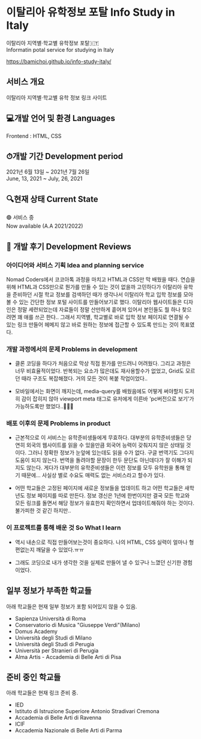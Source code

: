 # 이탈리아 유학정보 포탈 Info Study in Italy

이탈리아 지역별·학교별 유학정보 포탈🇮🇹  
Informatin potal service for studying in Italy  
  
https://bamichoi.github.io/info-study-italy/  

## 서비스 개요
  
이탈리아 지역별·학교별 유학 정보 링크 사이트  
  
## 💻개발 언어 및 환경 Languages
  
Frontend : HTML, CSS  
  
## ⏱개발 기간 Development period
  
2021년 6월 13일 ~ 2021년 7월 26일  
June, 13, 2021 ~ July, 26, 2021  
  
## 🔍현재 상태 Current State      
     
🟢 서비스 중    
Now available (A.A 2021/2022)  
  
  
## 📝 개발 후기 Development Reviews
  
  
### 아이디어와 서비스 기획 Idea and planning service  
  
Nomad Coders에서 코코아톡 과정을 마치고 HTML과 CSS만 막 배웠을 때다. 연습을 위해 HTML과 CSS만으로 뭔가를 만들 수 있는 것이 없을까 고민하다가 이탈리아 유학을 준비하던 시절 학교 정보를 검색하던 때가 생각나서 이탈리아 학교 입학 정보를 모아볼 수 있는 간단한 정보 포털 사이트를 만들어보기로 했다. 이탈리아 웹사이트들은 디자인은 정말 세련되었는데 자료들이 정말 산만하게 흩어져 있어서 본인들도 뭘 하나 찾으려면 꽤 애를 쓰곤 한다.. 그래서 지역별, 학교별로 바로 입학 정보 페이지로 연결될 수 있는 링크 만들어 헤메지 않고 바로 원하는 정보에 접근할 수 있도록 만드는 것이 목표였다.


### 개발 과정에서의 문제 Problems in development 
  
- 클론 코딩을 하다가 처음으로 막상 직접 뭔가를 만드려니 어려웠다. 그리고 과정은 너무 비효율적이었다. 반복되는 요소가 많은데도 재사용할수가 없었고, Grid도 모르던 때라 구조도 복잡해졌다. 거의 모든 것이 복붙 작업이었다..
    
- 모바일에서는 화면이 깨지는데, media-query를 배웠음에도 어떻게 써야할지 도저히 감이 잡히지 않아 viewport meta 태그로 유저에게 이른바 'pc버전으로 보기'가 가능하도록만 했었다..🤦🏻‍♂️ 

### 배포 이후의 문제 Problems in product

- 근본적으로 이 서비스는 유학준비생들에게 무효하다. 대부분의 유학준비생들은 당연히 외국의 웹사이트를 읽을 수 있을만큼 외국어 능력이 갖춰지지 않은 상태일 것이다. 그러니 정확한 정보가 눈앞에 있는데도 읽을 수가 없다. 구글 번역기도 그다지 도움이 되지 않는다. 번역을 돌려야할 문장이 한두 문단도 아닌데다가 잘 이해가 되지도 않는다. 게다가 대부분의 유학준비생들은 이런 정보를 모두 유학원을 통해 얻기 때문에... 사실상 별로 수요도 매력도 없는 서비스라고 할수가 있다.

- 어떤 학교들은 고정된 페이지에 새로운 정보들을 업데이트 하고 어떤 학교들은 새학년도 정보 페이지를 따로 만든다. 정보 갱신은 1년에 한번이지만 결국 모든 학교와 모든 링크를 돌면서 해당 정보가 유효한지 확인하면서 업데이트해줘야 하는 것이다. 불가피한 것 같긴 하지만.. 
  

### 이 프로젝트를 통해 배운 것 So What I learn

- 역시 내손으로 직접 만들어보는것이 중요하다. 나의 HTML, CSS 실력이 얼마나 형편없는지 깨달을 수 있었다.ㅠㅠ

- 그래도 코딩으로 내가 생각한 것을 실제로 만들어 낼 수 있구나 느꼈던 신기한 경험이었다.


## 일부 정보가 부족한 학교들

아래 학교들은 현재 일부 정보가 포함 되어있지 않을 수 있음.

- Sapienza Università di Roma
- Conservatorio di Musica "Giuseppe Verdi"(Milano)
- Domus Academy
- Università degli Studi di Milano
- Università degli Studi di Perugia
- Università per Stranieri di Perugia
- Alma Artis - Accademia di Belle Arti di Pisa

## 준비 중인 학교들

아래 학교들은 현재 링크 준비 중.

- IED
- Istituto di Istruzione Superiore Antonio Stradivari Cremona
- Accademia di Belle Arti di Ravenna
- ICIF 
- Accademia Nazionale di Belle Arti di Parma

